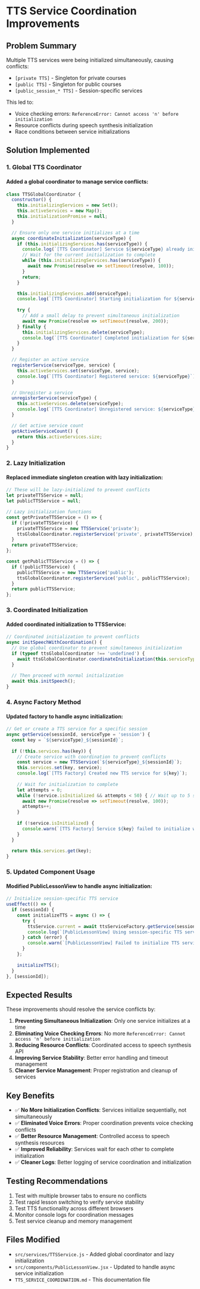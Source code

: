 # TTS Service Coordination Improvements

## Problem Summary
Multiple TTS services were being initialized simultaneously, causing conflicts:
- `[private TTS]` - Singleton for private courses
- `[public TTS]` - Singleton for public courses  
- `[public_session_* TTS]` - Session-specific services

This led to:
- Voice checking errors: `ReferenceError: Cannot access 'n' before initialization`
- Resource conflicts during speech synthesis initialization
- Race conditions between service initializations

## Solution Implemented

### 1. Global TTS Coordinator

#### Added a global coordinator to manage service conflicts:
```javascript
class TTSGlobalCoordinator {
  constructor() {
    this.initializingServices = new Set();
    this.activeServices = new Map();
    this.initializationPromise = null;
  }

  // Ensure only one service initializes at a time
  async coordinateInitialization(serviceType) {
    if (this.initializingServices.has(serviceType)) {
      console.log(`[TTS Coordinator] Service ${serviceType} already initializing, waiting...`);
      // Wait for the current initialization to complete
      while (this.initializingServices.has(serviceType)) {
        await new Promise(resolve => setTimeout(resolve, 100));
      }
      return;
    }

    this.initializingServices.add(serviceType);
    console.log(`[TTS Coordinator] Starting initialization for ${serviceType}`);
    
    try {
      // Add a small delay to prevent simultaneous initialization
      await new Promise(resolve => setTimeout(resolve, 200));
    } finally {
      this.initializingServices.delete(serviceType);
      console.log(`[TTS Coordinator] Completed initialization for ${serviceType}`);
    }
  }

  // Register an active service
  registerService(serviceType, service) {
    this.activeServices.set(serviceType, service);
    console.log(`[TTS Coordinator] Registered service: ${serviceType}`);
  }

  // Unregister a service
  unregisterService(serviceType) {
    this.activeServices.delete(serviceType);
    console.log(`[TTS Coordinator] Unregistered service: ${serviceType}`);
  }

  // Get active service count
  getActiveServiceCount() {
    return this.activeServices.size;
  }
}
```

### 2. Lazy Initialization

#### Replaced immediate singleton creation with lazy initialization:
```javascript
// These will be lazy-initialized to prevent conflicts
let privateTTSService = null;
let publicTTSService = null;

// Lazy initialization functions
const getPrivateTTSService = () => {
  if (!privateTTSService) {
    privateTTSService = new TTSService('private');
    ttsGlobalCoordinator.registerService('private', privateTTSService);
  }
  return privateTTSService;
};

const getPublicTTSService = () => {
  if (!publicTTSService) {
    publicTTSService = new TTSService('public');
    ttsGlobalCoordinator.registerService('public', publicTTSService);
  }
  return publicTTSService;
};
```

### 3. Coordinated Initialization

#### Added coordinated initialization to TTSService:
```javascript
// Coordinated initialization to prevent conflicts
async initSpeechWithCoordination() {
  // Use global coordinator to prevent simultaneous initialization
  if (typeof ttsGlobalCoordinator !== 'undefined') {
    await ttsGlobalCoordinator.coordinateInitialization(this.serviceType);
  }
  
  // Then proceed with normal initialization
  await this.initSpeech();
}
```

### 4. Async Factory Method

#### Updated factory to handle async initialization:
```javascript
// Get or create a TTS service for a specific session
async getService(sessionId, serviceType = 'session') {
  const key = `${serviceType}_${sessionId}`;
  
  if (!this.services.has(key)) {
    // Create service with coordination to prevent conflicts
    const service = new TTSService(`${serviceType}_${sessionId}`);
    this.services.set(key, service);
    console.log(`[TTS Factory] Created new TTS service for ${key}`);
    
    // Wait for initialization to complete
    let attempts = 0;
    while (!service.isInitialized && attempts < 50) { // Wait up to 5 seconds
      await new Promise(resolve => setTimeout(resolve, 100));
      attempts++;
    }
    
    if (!service.isInitialized) {
      console.warn(`[TTS Factory] Service ${key} failed to initialize within timeout`);
    }
  }
  
  return this.services.get(key);
}
```

### 5. Updated Component Usage

#### Modified PublicLessonView to handle async initialization:
```javascript
// Initialize session-specific TTS service
useEffect(() => {
  if (sessionId) {
    const initializeTTS = async () => {
      try {
        ttsService.current = await ttsServiceFactory.getService(sessionId, 'public');
        console.log(`[PublicLessonView] Using session-specific TTS service for session: ${sessionId}`);
      } catch (error) {
        console.warn(`[PublicLessonView] Failed to initialize TTS service for session: ${sessionId}`, error);
      }
    };
    
    initializeTTS();
  }
}, [sessionId]);
```

## Expected Results

These improvements should resolve the service conflicts by:

1. **Preventing Simultaneous Initialization**: Only one service initializes at a time
2. **Eliminating Voice Checking Errors**: No more `ReferenceError: Cannot access 'n' before initialization`
3. **Reducing Resource Conflicts**: Coordinated access to speech synthesis API
4. **Improving Service Stability**: Better error handling and timeout management
5. **Cleaner Service Management**: Proper registration and cleanup of services

## Key Benefits

- ✅ **No More Initialization Conflicts**: Services initialize sequentially, not simultaneously
- ✅ **Eliminated Voice Errors**: Proper coordination prevents voice checking conflicts
- ✅ **Better Resource Management**: Controlled access to speech synthesis resources
- ✅ **Improved Reliability**: Services wait for each other to complete initialization
- ✅ **Cleaner Logs**: Better logging of service coordination and initialization

## Testing Recommendations

1. Test with multiple browser tabs to ensure no conflicts
2. Test rapid lesson switching to verify service stability
3. Test TTS functionality across different browsers
4. Monitor console logs for coordination messages
5. Test service cleanup and memory management

## Files Modified

- `src/services/TTSService.js` - Added global coordinator and lazy initialization
- `src/components/PublicLessonView.jsx` - Updated to handle async service initialization
- `TTS_SERVICE_COORDINATION.md` - This documentation file
